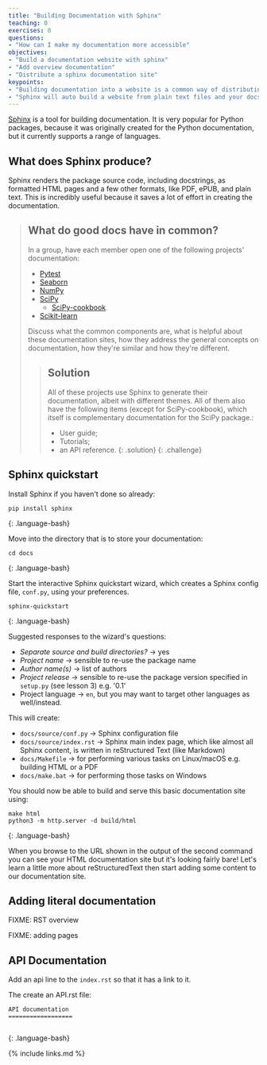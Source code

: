 ```yaml
---
title: "Building Documentation with Sphinx"
teaching: 0
exercises: 0
questions:
- "How can I make my documentation more accessible"
objectives:
- "Build a documentation website with sphinx"
- "Add overview documentation"
- "Distribute a sphinx documentation site"
keypoints:
- "Building documentation into a website is a common way of distributing it"
- "Sphinx will auto build a website from plain text files and your docstrings"
---
```


[Sphinx](https://www.sphinx-doc.org/en/master/) is a tool for building documentation. It is
very popular for Python packages, because it was originally created for the Python documentation, but
it currently supports a range of languages.

## What does Sphinx produce?

Sphinx renders the package source code, including docstrings, as formatted
HTML pages and a few other formats, like PDF, ePUB, and plain text. This is incredibly
useful because it saves a lot of effort in creating the documentation.

> ## What do good docs have in common?
> In a group, have each member open one of the following projects' documentation:
> - [Pytest](https://docs.pytest.org/en/latest/)
> - [Seaborn](https://seaborn.pydata.org/)
> - [NumPy](https://docs.scipy.org/doc/numpy/reference/)
> - [SciPy](https://docs.scipy.org/doc/scipy/reference/)
>   - [SciPy-cookbook](https://scipy-cookbook.readthedocs.io/)
> - [Scikit-learn](http://scikit-learn.org/stable/)
>
> Discuss what the common components are, what is helpful about these
> documentation sites, how they address the general concepts on documentation,
> how they're similar and how they're different.
>
> > ## Solution
> > All of these projects use Sphinx to generate their documentation, albeit with different themes. All of them also
> > have the following items (except for SciPy-cookbook), which itself is complementary documentation
> > for the SciPy package.:
> >  - User guide;
> >  - Tutorials;
> >  - an API reference.
> {: .solution}
{: .challenge}

## Sphinx quickstart

Install Sphinx if you haven't done so already:

~~~
pip install sphinx
~~~
{: .language-bash}

Move into the directory that is to store your documentation: 

~~~
cd docs
~~~
{: .language-bash}

Start the interactive Sphinx quickstart wizard, which creates a Sphinx config file, `conf.py`, using your preferences.

~~~
sphinx-quickstart
~~~
{: .language-bash}

Suggested responses to the wizard's questions:

* *Separate source and build directories?* -> yes
* *Project name* -> sensible to re-use the package name
* *Author name(s)* -> list of authors
* *Project release* -> sensible to re-use the package version specified in `setup.py` (see lesson 3) e.g. '0.1'
* Project language -> `en`, but you may want to target other languages as well/instead. 

This will create:

* `docs/source/conf.py` -> Sphinx configuration file
* `docs/source/index.rst` -> Sphinx main index page, which like almost all Sphinx content, is written in reStructured Text (like Markdown)
* `docs/Makefile` -> for performing various tasks on Linux/macOS e.g. building HTML or a PDF
* `docs/make.bat` -> for performing those tasks on Windows

You should now be able to build and serve this basic documentation site using:

~~~
make html
python3 -m http.server -d build/html
~~~
{: .language-bash}

When you browse to the URL shown in the output of the second command
you can see your HTML documentation site but it's looking fairly bare!
Let's learn a little more about reStructuredText then start adding some content to our documentation site.

## Adding literal documentation

FIXME: RST overview

FIXME: adding pages

## API Documentation

Add an api line to the `index.rst` so that it has a link to it.

The create an API.rst file:

~~~
API documentation
==================


~~~
{: .language-bash}

{% include links.md %}
